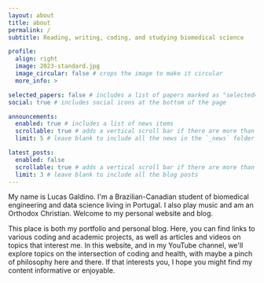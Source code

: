 ```yaml
---
layout: about
title: about
permalink: /
subtitle: Reading, writing, coding, and studying biomedical science

profile:
  align: right
  image: 2023-standard.jpg
  image_circular: false # crops the image to make it circular
  more_info: >

selected_papers: false # includes a list of papers marked as "selected={true}"
social: true # includes social icons at the bottom of the page

announcements:
  enabled: true # includes a list of news items
  scrollable: true # adds a vertical scroll bar if there are more than 3 news items
  limit: 5 # leave blank to include all the news in the `_news` folder

latest_posts:
  enabled: false
  scrollable: true # adds a vertical scroll bar if there are more than 3 new posts items
  limit: 3 # leave blank to include all the blog posts
---
```


My name is Lucas Galdino. I'm a Brazilian-Canadian student of biomedical
engineering and data science living in Portugal. I also play music and am an
Orthodox Christian. Welcome to my personal website and blog.

This place is both my portfolio and personal blog. Here, you can find links to
various coding and academic projects, as well as articles and videos on topics
that interest me. In this website, and in my YouTube channel, we'll explore
topics on the intersection of coding and health, with maybe a pinch of
philosophy here and there. If that interests you, I hope you might find my
content informative or enjoyable.

